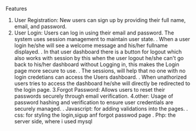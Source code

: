  Features
1. User Registration: New users can sign up by providing their full name, email, and password.
2. User Login: Users can log in using their email and password. The system uses session management to maintain user state.
     . When a user login he/she will see a welcome message and his/her fullname displayed.
     . In that user dashboard there is a button for logout which also works with session by this when the user logout he/she
       can't go back to his/her dashboard without Logging in, this makes the Login page more secure to use.
     . The sessions, will help that no one with no login credetians can access the Users dashboard.
     . When unathorized users tries to access the dashboard he/she will directly be redirected to the login page.
3.Forgot Password: Allows users to reset their passwords securely through email verification.
4.other: Usage of password hashing and verification to ensure user credentials are securely managed.
         . Javascript: for adding validations into the pages.
         . css: for styling the login,sigup anf forgot passwod page
         . Php: the server side, where i used mysql
 

